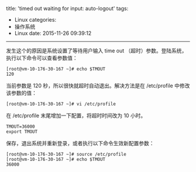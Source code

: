 title: 'timed out waiting for input: auto-logout'
tags:
  - Linux
categories:
  - 操作系统
  - Linux
date: 2015-11-26 09:39:12
---

发生这个的原因是系统设置了等待用户输入 time out （超时）参数。登陆系统，执行以下命令可以查看参数值：

	[root@vm-10-176-30-167 ~]# echo $TMOUT
	120

<!-- more -->

当前参数是 120 秒，所以很快就超时自动退出。解决方法是在 /etc/profile 中修改该参数的值：

	[root@vm-10-176-30-167 ~]# vi /etc/profile

在 /etc/profile 末尾增加一下配置，将超时时间改为 10 小时。
	
	TMOUT=36000
	export TMOUT

保存，退出系统并重新登录，或者执行以下命令生效新配置参数：

	[root@vm-10-176-30-167 ~]# source /etc/profile
	[root@vm-10-176-30-167 ~]# echo $TMOUT
	36000
